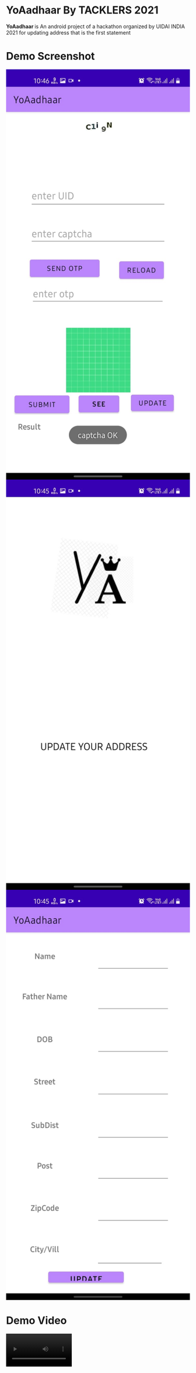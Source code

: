 # YoAadhaar By TACKLERS 2021

<b> YoAadhaar </b>is An android project of a hackathon organized by UIDAI INDIA 2021 for updating address that is the first statement

# Demo Screenshot

<img src="WhatsApp Image 2021-10-31 at 10.46.36 PM.jpeg" width="600px" align="center" valign="middle">


<img src="WhatsApp Image 2021-10-31 at 10.46.37 PM (1).jpeg" width="600px" align="center" valign="middle">

<img src="WhatsApp Image 2021-10-31 at 10.46.37 PM.jpeg" width="600px" align="center" valign="middle">

# Demo Video

<video src="https://github.com/sanskritdeveloper/YoAadhaar/blob/master/demo.mp4" width=180/>
